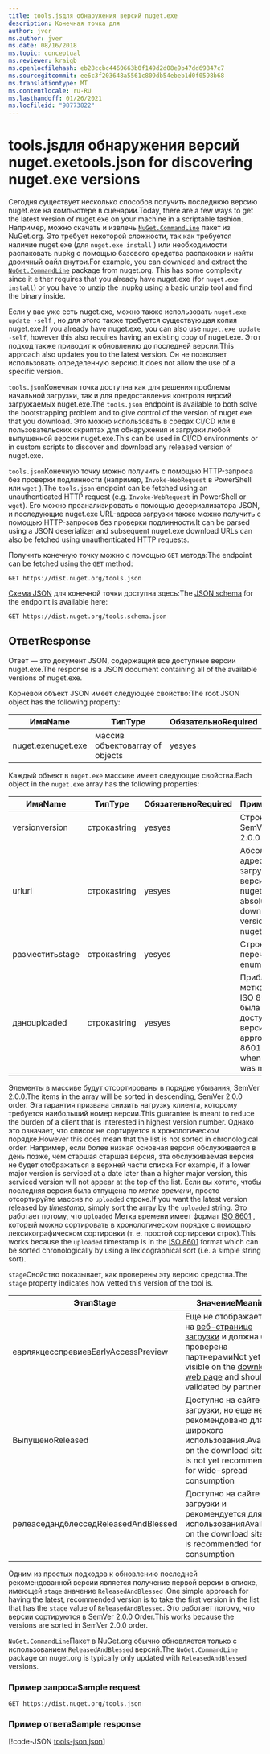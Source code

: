 ```yaml
---
title: tools.jsдля обнаружения версий nuget.exe
description: Конечная точка для
author: jver
ms.author: jver
ms.date: 08/16/2018
ms.topic: conceptual
ms.reviewer: kraigb
ms.openlocfilehash: eb28ccbc4460663b0f149d2d08e9b47dd69847c7
ms.sourcegitcommit: ee6c3f203648a5561c809db54ebeb1d0f0598b68
ms.translationtype: MT
ms.contentlocale: ru-RU
ms.lasthandoff: 01/26/2021
ms.locfileid: "98773822"
---
```

# <a name="toolsjson-for-discovering-nugetexe-versions"></a><span data-ttu-id="f58ed-103">tools.jsдля обнаружения версий nuget.exe</span><span class="sxs-lookup"><span data-stu-id="f58ed-103">tools.json for discovering nuget.exe versions</span></span>

<span data-ttu-id="f58ed-104">Сегодня существует несколько способов получить последнюю версию nuget.exe на компьютере в сценарии.</span><span class="sxs-lookup"><span data-stu-id="f58ed-104">Today, there are a few ways to get the latest version of nuget.exe on your machine in a scriptable fashion.</span></span> <span data-ttu-id="f58ed-105">Например, можно скачать и извлечь [`NuGet.CommandLine`](https://www.nuget.org/packages/NuGet.CommandLine/) пакет из NuGet.org. Это требует некоторой сложности, так как требуется наличие nuget.exe (для `nuget.exe install` ) или необходимости распаковать nupkg с помощью базового средства распаковки и найти двоичный файл внутри.</span><span class="sxs-lookup"><span data-stu-id="f58ed-105">For example, you can download and extract the [`NuGet.CommandLine`](https://www.nuget.org/packages/NuGet.CommandLine/) package from nuget.org. This has some complexity since it either requires that you already have nuget.exe (for `nuget.exe install`) or you have to unzip the .nupkg using a basic unzip tool and find the binary inside.</span></span>

<span data-ttu-id="f58ed-106">Если у вас уже есть nuget.exe, можно также использовать `nuget.exe update -self` , но для этого также требуется существующая копия nuget.exe.</span><span class="sxs-lookup"><span data-stu-id="f58ed-106">If you already have nuget.exe, you can also use `nuget.exe update -self`, however this also requires having an existing copy of nuget.exe.</span></span> <span data-ttu-id="f58ed-107">Этот подход также приводит к обновлению до последней версии.</span><span class="sxs-lookup"><span data-stu-id="f58ed-107">This approach also updates you to the latest version.</span></span> <span data-ttu-id="f58ed-108">Он не позволяет использовать определенную версию.</span><span class="sxs-lookup"><span data-stu-id="f58ed-108">It does not allow the use of a specific version.</span></span>

<span data-ttu-id="f58ed-109">`tools.json`Конечная точка доступна как для решения проблемы начальной загрузки, так и для предоставления контроля версий загружаемых nuget.exe.</span><span class="sxs-lookup"><span data-stu-id="f58ed-109">The `tools.json` endpoint is available to both solve the bootstrapping problem and to give control of the version of nuget.exe that you download.</span></span> <span data-ttu-id="f58ed-110">Это можно использовать в средах CI/CD или в пользовательских скриптах для обнаружения и загрузки любой выпущенной версии nuget.exe.</span><span class="sxs-lookup"><span data-stu-id="f58ed-110">This can be used in CI/CD environments or in custom scripts to discover and download any released version of nuget.exe.</span></span>

<span data-ttu-id="f58ed-111">`tools.json`Конечную точку можно получить с помощью HTTP-запроса без проверки подлинности (например, `Invoke-WebRequest` в PowerShell или `wget` ).</span><span class="sxs-lookup"><span data-stu-id="f58ed-111">The `tools.json` endpoint can be fetched using an unauthenticated HTTP request (e.g. `Invoke-WebRequest` in PowerShell or `wget`).</span></span> <span data-ttu-id="f58ed-112">Его можно проанализировать с помощью десериализатора JSON, и последующие nuget.exe URL-адреса загрузки также можно получить с помощью HTTP-запросов без проверки подлинности.</span><span class="sxs-lookup"><span data-stu-id="f58ed-112">It can be parsed using a JSON deserializer and subsequent nuget.exe download URLs can also be fetched using unauthenticated HTTP requests.</span></span>

<span data-ttu-id="f58ed-113">Получить конечную точку можно с помощью `GET` метода:</span><span class="sxs-lookup"><span data-stu-id="f58ed-113">The endpoint can be fetched using the `GET` method:</span></span>

```
GET https://dist.nuget.org/tools.json
```

<span data-ttu-id="f58ed-114">[Схема JSON](https://json-schema.org/) для конечной точки доступна здесь:</span><span class="sxs-lookup"><span data-stu-id="f58ed-114">The [JSON schema](https://json-schema.org/) for the endpoint is available here:</span></span>

```
GET https://dist.nuget.org/tools.schema.json
```

## <a name="response"></a><span data-ttu-id="f58ed-115">Ответ</span><span class="sxs-lookup"><span data-stu-id="f58ed-115">Response</span></span>

<span data-ttu-id="f58ed-116">Ответ — это документ JSON, содержащий все доступные версии nuget.exe.</span><span class="sxs-lookup"><span data-stu-id="f58ed-116">The response is a JSON document containing all of the available versions of nuget.exe.</span></span>

<span data-ttu-id="f58ed-117">Корневой объект JSON имеет следующее свойство:</span><span class="sxs-lookup"><span data-stu-id="f58ed-117">The root JSON object has the following property:</span></span>

<span data-ttu-id="f58ed-118">Имя</span><span class="sxs-lookup"><span data-stu-id="f58ed-118">Name</span></span>      | <span data-ttu-id="f58ed-119">Тип</span><span class="sxs-lookup"><span data-stu-id="f58ed-119">Type</span></span>             | <span data-ttu-id="f58ed-120">Обязательно</span><span class="sxs-lookup"><span data-stu-id="f58ed-120">Required</span></span>
--------- | ---------------- | --------
<span data-ttu-id="f58ed-121">nuget.exe</span><span class="sxs-lookup"><span data-stu-id="f58ed-121">nuget.exe</span></span> | <span data-ttu-id="f58ed-122">массив объектов</span><span class="sxs-lookup"><span data-stu-id="f58ed-122">array of objects</span></span> | <span data-ttu-id="f58ed-123">yes</span><span class="sxs-lookup"><span data-stu-id="f58ed-123">yes</span></span>

<span data-ttu-id="f58ed-124">Каждый объект в `nuget.exe` массиве имеет следующие свойства.</span><span class="sxs-lookup"><span data-stu-id="f58ed-124">Each object in the `nuget.exe` array has the following properties:</span></span>

<span data-ttu-id="f58ed-125">Имя</span><span class="sxs-lookup"><span data-stu-id="f58ed-125">Name</span></span>     | <span data-ttu-id="f58ed-126">Тип</span><span class="sxs-lookup"><span data-stu-id="f58ed-126">Type</span></span>   | <span data-ttu-id="f58ed-127">Обязательно</span><span class="sxs-lookup"><span data-stu-id="f58ed-127">Required</span></span> | <span data-ttu-id="f58ed-128">Примечания</span><span class="sxs-lookup"><span data-stu-id="f58ed-128">Notes</span></span>
-------- | ------ | -------- | -----
<span data-ttu-id="f58ed-129">version</span><span class="sxs-lookup"><span data-stu-id="f58ed-129">version</span></span>  | <span data-ttu-id="f58ed-130">строка</span><span class="sxs-lookup"><span data-stu-id="f58ed-130">string</span></span> | <span data-ttu-id="f58ed-131">yes</span><span class="sxs-lookup"><span data-stu-id="f58ed-131">yes</span></span>      | <span data-ttu-id="f58ed-132">Строка 2.0.0 SemVer</span><span class="sxs-lookup"><span data-stu-id="f58ed-132">A SemVer 2.0.0 string</span></span>
<span data-ttu-id="f58ed-133">url</span><span class="sxs-lookup"><span data-stu-id="f58ed-133">url</span></span>      | <span data-ttu-id="f58ed-134">строка</span><span class="sxs-lookup"><span data-stu-id="f58ed-134">string</span></span> | <span data-ttu-id="f58ed-135">yes</span><span class="sxs-lookup"><span data-stu-id="f58ed-135">yes</span></span>      | <span data-ttu-id="f58ed-136">Абсолютный URL-адрес для загрузки этой версии nuget.exe</span><span class="sxs-lookup"><span data-stu-id="f58ed-136">An absolute URL for downloading this version of nuget.exe</span></span>
<span data-ttu-id="f58ed-137">разместить</span><span class="sxs-lookup"><span data-stu-id="f58ed-137">stage</span></span>    | <span data-ttu-id="f58ed-138">строка</span><span class="sxs-lookup"><span data-stu-id="f58ed-138">string</span></span> | <span data-ttu-id="f58ed-139">yes</span><span class="sxs-lookup"><span data-stu-id="f58ed-139">yes</span></span>      | <span data-ttu-id="f58ed-140">Строка перечисления</span><span class="sxs-lookup"><span data-stu-id="f58ed-140">An enum string</span></span>
<span data-ttu-id="f58ed-141">дано</span><span class="sxs-lookup"><span data-stu-id="f58ed-141">uploaded</span></span> | <span data-ttu-id="f58ed-142">строка</span><span class="sxs-lookup"><span data-stu-id="f58ed-142">string</span></span> | <span data-ttu-id="f58ed-143">yes</span><span class="sxs-lookup"><span data-stu-id="f58ed-143">yes</span></span>      | <span data-ttu-id="f58ed-144">Приблизительная метка времени ISO 8601, когда была сделана доступная версия</span><span class="sxs-lookup"><span data-stu-id="f58ed-144">An approximate ISO 8601 timestamp of when the version was made available</span></span>

<span data-ttu-id="f58ed-145">Элементы в массиве будут отсортированы в порядке убывания, SemVer 2.0.0.</span><span class="sxs-lookup"><span data-stu-id="f58ed-145">The items in the array will be sorted in descending, SemVer 2.0.0 order.</span></span> <span data-ttu-id="f58ed-146">Эта гарантия призвана снизить нагрузку клиента, которому требуется наибольший номер версии.</span><span class="sxs-lookup"><span data-stu-id="f58ed-146">This guarantee is meant to reduce the burden of a client that is interested in highest version number.</span></span> <span data-ttu-id="f58ed-147">Однако это означает, что список не сортируется в хронологическом порядке.</span><span class="sxs-lookup"><span data-stu-id="f58ed-147">However this does mean that the list is not sorted in chronological order.</span></span> <span data-ttu-id="f58ed-148">Например, если более низкая основная версия обслуживается в день позже, чем старшая старшая версия, эта обслуживаемая версия не будет отображаться в верхней части списка.</span><span class="sxs-lookup"><span data-stu-id="f58ed-148">For example, if a lower major version is serviced at a date later than a higher major version, this serviced version will not appear at the top of the list.</span></span> <span data-ttu-id="f58ed-149">Если вы хотите, чтобы последняя версия была отпущена по *метке времени*, просто отсортируйте массив по `uploaded` строке.</span><span class="sxs-lookup"><span data-stu-id="f58ed-149">If you want the latest version released by *timestamp*, simply sort the array by the `uploaded` string.</span></span> <span data-ttu-id="f58ed-150">Это работает потому, что `uploaded` Метка времени имеет формат [ISO 8601](https://www.iso.org/iso-8601-date-and-time-format.html) , который можно сортировать в хронологическом порядке с помощью лексикографическом сортировки (т. е. простой сортировки строк).</span><span class="sxs-lookup"><span data-stu-id="f58ed-150">This works because the `uploaded` timestamp is in the [ISO 8601](https://www.iso.org/iso-8601-date-and-time-format.html) format which can be sorted chronologically by using a lexicographical sort (i.e. a simple string sort).</span></span>

<span data-ttu-id="f58ed-151">`stage`Свойство показывает, как проверены эту версию средства.</span><span class="sxs-lookup"><span data-stu-id="f58ed-151">The `stage` property indicates how vetted this version of the tool is.</span></span> 

<span data-ttu-id="f58ed-152">Этап</span><span class="sxs-lookup"><span data-stu-id="f58ed-152">Stage</span></span>              | <span data-ttu-id="f58ed-153">Значение</span><span class="sxs-lookup"><span data-stu-id="f58ed-153">Meaning</span></span>
------------------ | ------
<span data-ttu-id="f58ed-154">еарлякцесспревиев</span><span class="sxs-lookup"><span data-stu-id="f58ed-154">EarlyAccessPreview</span></span> | <span data-ttu-id="f58ed-155">Еще не отображается на [веб-странице загрузки](https://www.nuget.org/downloads) и должна быть проверена партнерами</span><span class="sxs-lookup"><span data-stu-id="f58ed-155">Not yet visible on the [download web page](https://www.nuget.org/downloads) and should be validated by partners</span></span>
<span data-ttu-id="f58ed-156">Выпущено</span><span class="sxs-lookup"><span data-stu-id="f58ed-156">Released</span></span>           | <span data-ttu-id="f58ed-157">Доступно на сайте загрузки, но еще не рекомендовано для широкого использования.</span><span class="sxs-lookup"><span data-stu-id="f58ed-157">Available on the download site but is not yet recommended for wide-spread consumption</span></span>
<span data-ttu-id="f58ed-158">релеаседандблессед</span><span class="sxs-lookup"><span data-stu-id="f58ed-158">ReleasedAndBlessed</span></span> | <span data-ttu-id="f58ed-159">Доступно на сайте загрузки и рекомендуется для использования</span><span class="sxs-lookup"><span data-stu-id="f58ed-159">Available on the download site and is recommended for consumption</span></span>

<span data-ttu-id="f58ed-160">Одним из простых подходов к обновлению последней рекомендованной версии является получение первой версии в списке, имеющей `stage` значение `ReleasedAndBlessed` .</span><span class="sxs-lookup"><span data-stu-id="f58ed-160">One simple approach for having the latest, recommended version is to take the first version in the list that has the `stage` value of `ReleasedAndBlessed`.</span></span> <span data-ttu-id="f58ed-161">Это работает потому, что версии сортируются в SemVer 2.0.0 Order.</span><span class="sxs-lookup"><span data-stu-id="f58ed-161">This works because the versions are sorted in SemVer 2.0.0 order.</span></span>

<span data-ttu-id="f58ed-162">`NuGet.CommandLine`Пакет в NuGet.org обычно обновляется только с использованием `ReleasedAndBlessed` версий.</span><span class="sxs-lookup"><span data-stu-id="f58ed-162">The `NuGet.CommandLine` package on nuget.org is typically only updated with `ReleasedAndBlessed` versions.</span></span>

### <a name="sample-request"></a><span data-ttu-id="f58ed-163">Пример запроса</span><span class="sxs-lookup"><span data-stu-id="f58ed-163">Sample request</span></span>

```
GET https://dist.nuget.org/tools.json
```

### <a name="sample-response"></a><span data-ttu-id="f58ed-164">Пример ответа</span><span class="sxs-lookup"><span data-stu-id="f58ed-164">Sample response</span></span>

[!code-JSON [tools-json.json](./_data/tools-json.json)]

